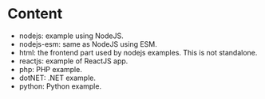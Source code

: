 # Content

- nodejs: example using NodeJS.
- nodejs-esm: same as NodeJS using ESM.
- html: the frontend part used by nodejs examples. This is not
  standalone.
- reactjs: example of ReactJS app.
- php: PHP example.
- dotNET: .NET example.
- python: Python example.
